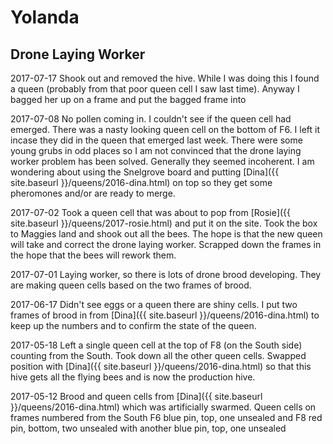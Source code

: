 # Yolanda

## Drone Laying Worker

2017-07-17 Shook out and removed the hive.  While I was doing this I found a queen (probably from that poor queen cell I saw last time).  Anyway I bagged her up on a frame and put the bagged frame into 

2017-07-08 No pollen coming in. I couldn't see if the queen cell had emerged.  There was a nasty looking queen cell on the bottom of F6.  I left it incase they did in the queen that emerged last week.  There were some young grubs in odd places so I am not convinced that the drone laying worker problem has been solved.  Generally they seemed incoherent.  I am wondering about using the Snelgrove board and putting  [Dina]({{ site.baseurl }}/queens/2016-dina.html) on top so they get some pheromones and/or are ready to merge.

2017-07-02 Took a queen cell that was about to pop from [Rosie]({{ site.baseurl }}/queens/2017-rosie.html) and put it on the site.  Took the box to Maggies land and shook out all the bees.  The hope is that the new queen will take and correct the drone laying worker.  Scrapped down the frames in the hope that the bees will rework them.

2017-07-01 Laying worker, so there is lots of drone brood developing.  They are making queen cells based on the two frames of brood.

2017-06-17 Didn't see eggs or a queen there are shiny cells.  I put two frames of brood in from [Dina]({{ site.baseurl }}/queens/2016-dina.html) to keep up the numbers and to confirm the state of the queen.  

2017-05-18 Left a single queen cell at the top of F8 (on the South side) counting from the South.  Took down all the other queen cells.  Swapped position with [Dina]({{ site.baseurl }}/queens/2016-dina.html) so that this hive gets all the flying bees and is now the production hive.

2017-05-12  Brood and queen cells from [Dina]({{ site.baseurl }}/queens/2016-dina.html) which was artificially swarmed. Queen cells on frames numbered from the South F6 blue pin, top, one unsealed and F8 red pin, bottom, two unsealed with another blue pin, top, one unsealed
